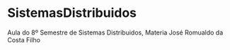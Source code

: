 # SistemasDistribuidos
Aula do 8º Semestre de Sistemas Distribuidos, Materia José Romualdo da Costa Filho 
